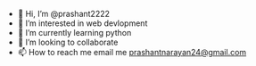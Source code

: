 - 👋 Hi, I’m @prashant2222
- 👀 I’m interested in web devlopment
- 🌱 I’m currently learning python
- 💞️ I’m looking to collaborate 
- 📫 How to reach me email me prashantnarayan24@gmail.com

<!---
prashant2222/prashant2222 is a ✨ special ✨ repository because its `README.md` (this file) appears on your GitHub profile.
You can click the Preview link to take a look at your changes.
--->
